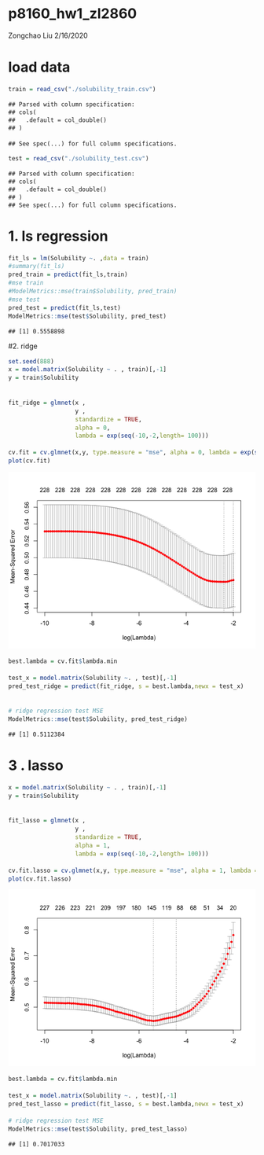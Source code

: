 p8160\_hw1\_zl2860
================
Zongchao Liu
2/16/2020

# load data

``` r
train = read_csv("./solubility_train.csv")
```

    ## Parsed with column specification:
    ## cols(
    ##   .default = col_double()
    ## )

    ## See spec(...) for full column specifications.

``` r
test = read_csv("./solubility_test.csv")
```

    ## Parsed with column specification:
    ## cols(
    ##   .default = col_double()
    ## )
    ## See spec(...) for full column specifications.

# 1\. ls regression

``` r
fit_ls = lm(Solubility ~. ,data = train)
#summary(fit_ls)
pred_train = predict(fit_ls,train)
#mse train
#ModelMetrics::mse(train$Solubility, pred_train)
#mse test
pred_test = predict(fit_ls,test)
ModelMetrics::mse(test$Solubility, pred_test)
```

    ## [1] 0.5558898

\#2. ridge

``` r
set.seed(888)
x = model.matrix(Solubility ~ . , train)[,-1]
y = train$Solubility


fit_ridge = glmnet(x , 
                   y ,
                   standardize = TRUE,
                   alpha = 0,
                   lambda = exp(seq(-10,-2,length= 100)))

cv.fit = cv.glmnet(x,y, type.measure = "mse", alpha = 0, lambda = exp(seq(-10,-2,length= 100)))
plot(cv.fit)
```

![](p8106_hw1_zl2860_files/figure-gfm/unnamed-chunk-3-1.png)<!-- -->

``` r
best.lambda = cv.fit$lambda.min

test_x = model.matrix(Solubility ~. , test)[,-1]
pred_test_ridge = predict(fit_ridge, s = best.lambda,newx = test_x)


# ridge regression test MSE
ModelMetrics::mse(test$Solubility, pred_test_ridge)
```

    ## [1] 0.5112384

# 3 . lasso

``` r
x = model.matrix(Solubility ~ . , train)[,-1]
y = train$Solubility


fit_lasso = glmnet(x , 
                   y ,
                   standardize = TRUE,
                   alpha = 1,
                   lambda = exp(seq(-10,-2,length= 100)))

cv.fit.lasso = cv.glmnet(x,y, type.measure = "mse", alpha = 1, lambda = exp(seq(-10,-2,length= 100)))
plot(cv.fit.lasso)
```

![](p8106_hw1_zl2860_files/figure-gfm/unnamed-chunk-4-1.png)<!-- -->

``` r
best.lambda = cv.fit$lambda.min

test_x = model.matrix(Solubility ~. , test)[,-1]
pred_test_lasso = predict(fit_lasso, s = best.lambda,newx = test_x)

# ridge regression test MSE
ModelMetrics::mse(test$Solubility, pred_test_lasso)
```

    ## [1] 0.7017033

